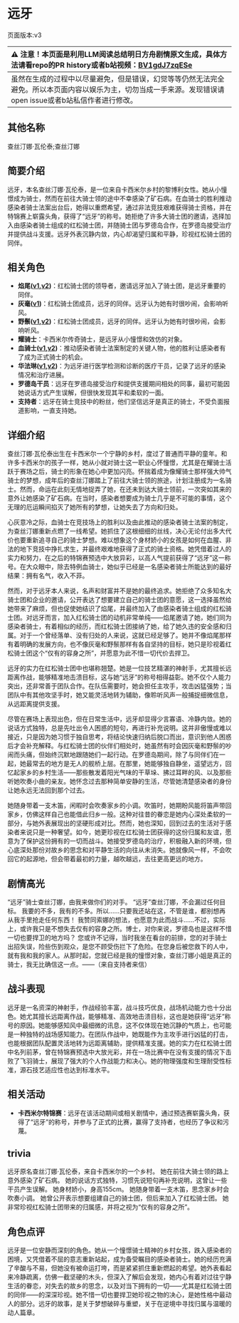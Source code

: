 # 远牙
页面版本:v3
 

| :warning: 注意！本页面是利用LLM阅读总结明日方舟剧情原文生成，具体方法请看repo的PR history或者b站视频：[BV1gdJ7zqESe](https://www.bilibili.com/video/BV1gdJ7zqESe/)         |
|:----------------------------|
| 虽然在生成的过程中以尽量避免，但是错误，幻觉等等仍然无法完全避免。所以本页面内容以娱乐为主，切勿当成一手来源。发现错误请open issue或者b站私信作者进行修改。|



## 其他名称
查丝汀娜·瓦伦泰;查丝汀娜
## 简要介绍
远牙，本名查丝汀娜·瓦伦泰，是一位来自卡西米尔乡村的黎博利女性。她从小憧憬成为骑士，然而在前往大骑士领的途中不幸感染了矿石病。在血骑士的胜利推动感染者骑士法案出台后，她得以重燃希望，通过非法竞技艰难获得骑士资格，并在特锦赛上崭露头角，获得了“远牙”的称号。她拒绝了许多大骑士团的邀请，选择加入由感染者骑士组成的红松骑士团，并随骑士团与罗德岛合作，在罗德岛接受治疗并提供战斗支援。远牙外表沉静内敛，内心却渴望归属和平静，珍视红松骑士团的同伴。
## 相关角色
-   **焰尾([v1](../chars/char_420_flamtl.md),[v2](char_420_flamtl.md))**：红松骑士团的领导者，邀请远牙加入了骑士团，是远牙重要的同伴。
-   **灰毫([v1](../chars/char_431_ashlok.md))**：红松骑士团成员，远牙的同伴。远牙认为她有时很吵闹，会影响听风。
-   **野鬃([v1](../chars/char_496_wildmn.md),[v2](char_496_wildmn.md))**：红松骑士团成员，远牙的同伴。远牙认为她有时很吵闹，会影响听风。
-   **耀骑士**：卡西米尔传奇骑士，是远牙从小憧憬和效仿的对象。
-   **血骑士([v1](../chars/extended_char_xue_qi_shi.md),[v2](extended_char_xue_qi_shi.md))**：推动感染者骑士法案制定的关键人物，他的胜利让感染者有了成为正式骑士的机会。
-   **华法琳([v1](../chars/char_171_bldsk.md),[v2](char_171_bldsk.md))**：为远牙进行医学检测和诊断的医疗干员，记录了远牙的感染情况和治疗进展。
-   **罗德岛干员**：远牙在罗德岛接受治疗和提供支援期间相处的同事，最初可能因她说话方式产生误解，但很快发现其平和柔软的一面。
-   **支持者**：远牙在骑士竞技中的粉丝，他们坚信远牙是真正的骑士，不受负面报道影响，一直支持她。
## 详细介绍
查丝汀娜·瓦伦泰出生在卡西米尔一个宁静的乡村，度过了普通而平静的童年。和许多卡西米尔的孩子一样，她从小就对骑士这一职业心怀憧憬，尤其是在耀骑士活跃于赛场之后，骑士的形象在她心中更加闪亮。怀揣着成为像耀骑士那样强大帅气骑士的梦想，成年后的查丝汀娜踏上了前往大骑士领的旅途，计划注册成为一名骑士。然而，命运在此刻无情地捉弄了她，在还未到达大骑士领前，一次突如其来的意外让她感染了矿石病。在当时，感染者想要成为骑士几乎是不可能的事情，这个无理的厄运瞬间掐灭了她所有的梦想，让她失去了方向和归处。

心灰意冷之际，血骑士在竞技场上的胜利以及由此推动的感染者骑士法案的制定，为查丝汀娜重新点燃了一线希望。她抓住了这根细细的丝线，决心无论付出多大代价也要重新追寻自己的骑士梦想。难以想象这个身材娇小的女孩是如何在血腥、非法的地下竞技中挣扎求生，并最终艰难地获得了正式的骑士资格。她凭借着过人的实力和努力，在之后的特锦赛预选中大放异彩，以高人气提前获得了“远牙”这一称号。在大众眼中，除去特例血骑士，她似乎已经是一名感染者骑士所能达到的最好结果：拥有名气，收入不菲。

然而，对于远牙本人来说，名声和财富并不是她的最终追求。她拒绝了众多知名大骑士团和企业的邀请，公开表达了想要建立自己的骑士团的意愿，这一选择虽然给她带来了麻烦，但也促使她结识了焰尾，并最终加入了由感染者骑士组成的红松骑士团。对远牙而言，加入红松骑士团的动机非常单纯——焰尾邀请了她，她们同为感染者骑士，有着相似的经历，而红松骑士团接纳了她，给了她久违的安全感和归属。对于一个曾经落单、没有归处的人来说，这就已经足够了。她并不像焰尾那样有着明确的发展方向，也不像灰毫和野鬃那样有各自坚持的目标，她只是珍视着红松骑士团这个“仅有的容身之所”，并愿意为此不惜一切代价去捍卫。

远牙的实力在红松骑士团中也堪称翘楚。她是一位技艺精湛的神射手，尤其擅长远距离作战，能够精准地击溃目标，这与她“远牙”的称号相得益彰。她不仅个人能力突出，还非常善于团队合作。在队伍需要时，她会担任主攻手，攻击凶猛强势；当团队中有其他攻坚手时，她又能灵活地转为辅助，像聆听风声一般捕捉细微信息，从远距离提供支援。

尽管在赛场上表现出色，但在日常生活中，远牙却显得少言寡语、冷静内敛。她的说话方式独特，总是先吐出令人困惑的短句，再进行补充说明。这并非傲慢或难以接近，只是因为她习惯于独自思考，将结论快速归纳后脱口而出，意识到他人困惑后才会补充解释。与红松骑士团的伙伴们相处时，她虽然有时会因灰毫和野鬃的吵闹而头痛，但始终沉默地跟随她们一起行动。在罗德岛期间，除了与同伴们在一起，她最常去的地方是无人的舰桥上层。在那里，她能够独自静坐，遥望远方，回忆起家乡的乡村生活——那些散发着阳光气味的干草垛、拂过耳畔的风、以及那些听她吹奏小曲的亲友。她怀念过去那种简单安静的生活，尽管她清楚感染者的身份让她永远无法回到那个过去。

她随身带着一支木笛，闲暇时会吹奏家乡的小调。吹笛时，她期盼风能将笛声带回家乡，仿佛这样自己也能借此归乡一般。这种对往昔的眷恋是她内心深处柔软的一部分，与她外表展现出的坚硬形成对比。然而，她也深知，回到过去的生活对于感染者来说只是一种奢望。如今，她更珍视在红松骑士团获得的这份归属和友谊，愿意为了保护这份拥有的一切而战斗。她接受罗德岛的治疗，积极融入新的环境，但心底深处那份对故乡的思念和对平静生活的向往从未消失。她就像风一样，不会吹回它的起源地，但会带着最初的力量，越吹越远，去往更高更远的地方。
## 剧情高光
“远牙”骑士查丝汀娜，由我来做你们的对手。
“远牙”查丝汀娜，不会漏过任何目标。
我要的不多，我有的不多。所以......只要我还站在这，不管是谁，都别想再从我手里抢走任何东西！
我赞同索娜的想法，也愿意为此而战斗......不过，实际上，或许我只是不想失去仅有的容身之所。博士，对你来说，罗德岛也是这样不惜一切也要捍卫的地方吗？
您或许不记得，当时我坐在看台的前排，您的对手骑士出招失误，险些伤到观众，是您不顾受伤拦下了危险。在您身后被您救下的人中，就有我和我的家人。从那时起，您就已经是我的憧憬对象，查丝汀娜小姐是真正的骑士，我无比确信这一点。——（来自支持者来信）
## 战斗表现
远牙是一名资深的神射手，作战经验丰富，战斗技巧优良，战场机动能力也十分出色。她尤其擅长远距离作战，能够精准、高效地击溃目标，这也是她获得“远牙”称号的原因。她能够感知风中最细微的讯息，这不仅体现在她沉静的气质上，也可能是一种独特的战场感知能力。在团队作战中，她既能作为主攻手进行凶猛的打击，也能根据团队配置灵活地转为远距离辅助，提供精准支援。她的实力在红松骑士团中名列前茅，曾在特锦赛预选中大放光彩，并在一场比赛中在没有支援的情况下击败了飞羽骑士，展现了强大的个人作战能力和决心。她的物理强度和生理耐受性标准，源石技艺适应性也达到标准水平。
## 相关活动
-   **卡西米尔特锦赛**：远牙在该活动期间或相关剧情中，通过预选赛崭露头角，获得了“远牙”的称号，并参与了正式的比赛，赢得了支持者，也经历了争议和污蔑。
## trivia
远牙原名查丝汀娜·瓦伦泰，来自卡西米尔的一个乡村。
她在前往大骑士领的路上意外感染了矿石病。
她的说话方式独特，习惯先说短句再补充说明，这曾让一些干员产生误解。
她身材娇小，身高155cm。
她随身带着一支木笛，思念家乡时会吹奏小调。
她曾公开表示想要组建自己的骑士团，但后来加入了红松骑士团。
她非常珍视红松骑士团带来的归属感，并将之视为“仅有的容身之所”。
## 角色点评
远牙是一位安静而深刻的角色。她从一个憧憬骑士精神的乡村女孩，跌入感染者的困境，又凭借着不屈的意志重新站起，成为备受瞩目的感染者骑士。她的经历充满了辛酸与不易，但她没有被命运打垮，而是紧紧抓住重新燃起的希望。她外表看起来冷静疏离，仿佛一截坚硬的木头，但深入了解后会发现，她内心有着对过往宁静生活的眷恋，对失去的故乡的思念，以及对当下拥有的一切——尤其是红松骑士团的同伴——的深深珍视。她不惜一切也要捍卫她珍视之物的决心，是她性格中最动人的部分。远牙的故事，是关于梦想破碎与重塑，关于在逆境中寻找归属与温暖的动人篇章。